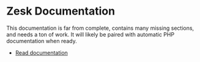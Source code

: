 # Zesk Documentation

This documentation is far from complete, contains many missing sections, and needs a ton of work. It will likely be paired with automatic PHP documentation when ready.

* [Read documentation](index.md)
